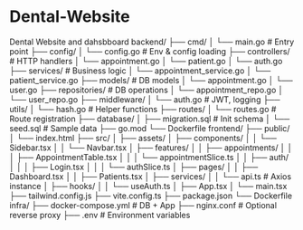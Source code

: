 # Dental-Website
Dental Website and dahsbboard 
backend/
├── cmd/
│   └── main.go               # Entry point
├── config/
│   └── config.go             # Env & config loading
├── controllers/              # HTTP handlers
│   └── appointment.go
│   └── patient.go
│   └── auth.go
├── services/                 # Business logic
│   └── appointment_service.go
│   └── patient_service.go
├── models/                   # DB models
│   └── appointment.go
│   └── user.go
├── repositories/             # DB operations
│   └── appointment_repo.go
│   └── user_repo.go
├── middleware/
│   └── auth.go               # JWT, logging
├── utils/
│   └── hash.go               # Helper functions
├── routes/
│   └── routes.go             # Route registration
├── database/
│   ├── migration.sql         # Init schema
│   └── seed.sql              # Sample data
├── go.mod
└── Dockerfile
frontend/
├── public/
│   └── index.html
├── src/
│   ├── assets/
│   ├── components/
│   │   └── Sidebar.tsx
│   │   └── Navbar.tsx
│   ├── features/
│   │   ├── appointments/
│   │   │   ├── AppointmentTable.tsx
│   │   │   └── appointmentSlice.ts
│   │   ├── auth/
│   │   │   ├── Login.tsx
│   │   │   └── authSlice.ts
│   ├── pages/
│   │   ├── Dashboard.tsx
│   │   ├── Patients.tsx
│   ├── services/
│   │   └── api.ts             # Axios instance
│   ├── hooks/
│   │   └── useAuth.ts
│   ├── App.tsx
│   └── main.tsx
├── tailwind.config.js
├── vite.config.ts
├── package.json
└── Dockerfile
infra/
├── docker-compose.yml        # DB + App
├── nginx.conf                # Optional reverse proxy
├── .env                      # Environment variables

